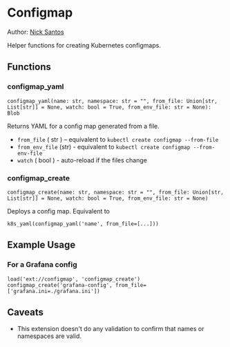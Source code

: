 # Configmap

Author: [Nick Santos](https://github.com/nicks)

Helper functions for creating Kubernetes configmaps.

## Functions

### configmap_yaml

```
configmap_yaml(name: str, namespace: str = "", from_file: Union[str, List[str]] = None, watch: bool = True, from_env_file: str = None): Blob
```

Returns YAML for a config map generated from a file.

* `from_file` ( str ) – equivalent to `kubectl create configmap --from-file`
* `from_env_file` (str) - equivalent to `kubectl create configmap --from-env-file`
* `watch` ( bool ) - auto-reload if the files change

### configmap_create

```
configmap_create(name: str, namespace: str = "", from_file: Union[str, List[str]] = None, watch: bool = True, from_env_file: str = None)
```

Deploys a config map. Equivalent to

```
k8s_yaml(configmap_yaml('name', from_file=[...]))
```

## Example Usage

### For a Grafana config

```
load('ext://configmap', 'configmap_create')
configmap_create('grafana-config', from_file=['grafana.ini=./grafana.ini'])
```

## Caveats

- This extension doesn't do any validation to confirm that names or namespaces are valid.
